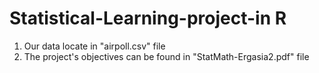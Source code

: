 # Statistical-Learning-project-in R
1. Our data locate in "airpoll.csv" file <br />
2. The project's objectives can be found in "StatMath-Ergasia2.pdf" file
